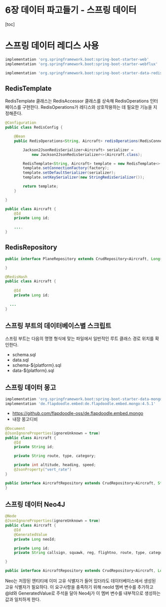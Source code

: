 # 6장 데이터 파고들기 - 스프링 데이터

[toc]

# 스프링 데이터 레디스 사용

```groovy
implementation 'org.springframework.boot:spring-boot-starter-web'
implementation 'org.springframework.boot:spring-boot-starter-webflux'

implementation 'org.springframework.boot:spring-boot-starter-data-redis'
```



## RedisTemplate

RedisTemplate 클래스는 RedisAccessor 클래스를 상속해 RedisOperations 인터페이스를 구현한다. RedisOperations가 레디스와 상호작용하는 데 필요한 기능을 지정해준다.

```java
@Configuration
public class RedisConfig {

	@Bean
	public RedisOperations<String, Aircraft> redisOperations(RedisConnectionFactory factory) {

		Jackson2JsonRedisSerializer<Aircraft> serializer =
			new Jackson2JsonRedisSerializer<>(Aircraft.class);

		RedisTemplate<String, Aircraft> template = new RedisTemplate<>();
		template.setConnectionFactory(factory);
		template.setDefaultSerializer(serializer);
		template.setKeySerializer(new StringRedisSerializer());

		return template;
	}

}

public class Aircraft {
	@Id
	private Long id;
  
 	.... 
}
```

## RedisRepository

```java
public interface PlaneRepository extends CrudRepository<Aircraft, Long> {

}

@RedisHash
public class Aircraft {
    
  	@Id
    private Long id;
	
  ...
}
```



## 스프링 부트의 데이터베이스별 스크립트

스프링 부트는 다음의 명명 형식에 맞는 파일에서 일반적인 루트 클래스 경로 위치를 확인한다.

- ﻿﻿schema.sql
- ﻿﻿data.sql
- ﻿﻿schema-${platform}.sql
- ﻿﻿data-${platform}.sql



## 스프링 데이터 몽고

```groovy
implementation 'org.springframework.boot:spring-boot-starter-data-mongodb'
implementation 'de.flapdoodle.embed:de.flapdoodle.embed.mongo:4.5.1'
```

* https://github.com/flapdoodle-oss/de.flapdoodle.embed.mongo
* 내장 몽고디비

```java
@Document
@JsonIgnoreProperties(ignoreUnknown = true)
public class Aircraft {
    @Id
    private String id;

    private String route, type, category;

    private int altitude, heading, speed;
    @JsonProperty("vert_rate")
}

public interface AircraftRepository extends CrudRepository<Aircraft, String> {
}
```

## 스프링 데이터 Neo4J

```java
@Node
@JsonIgnoreProperties(ignoreUnknown = true)
public class Aircraft {
    @Id
    @GeneratedValue
    private Long neoId;

    private Long id;
    private String callsign, squawk, reg, flightno, route, type, category;

}

public interface AircraftRepository extends CrudRepository<Aircraft, Long> {}

```

Neo는 저장된 엔티티에 이미 고유 식별자가 들어 있더라도 데이터베이스에서 생성된 고유 식별자가 필요하다. 이 요구사항을 충족하기 위해 neoId 멤버 변수를 추가하고 @Id와 GeneratedValue로 주석을 달아 Neo4j가 이 멤버 변수를 내부적으로 생성하는 값과 일치하게 한다.

